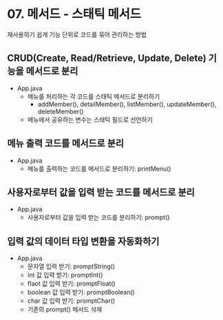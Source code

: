 # 07. 메서드 - 스태틱 메서드

재사용하기 쉽게 기능 단위로 코드를 묶어 관리하는 방법

## CRUD(Create, Read/Retrieve, Update, Delete) 기능을 메서드로 분리

- App.java
  - 메뉴를 처리하는 각 코드를 스태틱 메서드로 분리하기
    - addMember(), detailMember(), listMember(), updateMember(), deleteMember()
  - 메뉴에서 공유하는 변수는 스태틱 필드로 선언하기

## 메뉴 출력 코드를 메서드로 분리

- App.java
  - 메뉴를 출력하는 코드를 메서드로 분리하기: printMenu()

## 사용자로부터 값을 입력 받는 코드를 메서드로 분리

- App.java
  - 사용자로부터 값을 입력 받는 코드를 분리하기: prompt()

## 입력 값의 데이터 타입 변환을 자동화하기

- App.java
  - 문자열 입력 받기: promptString()
  - int 값 입력 받기: promptInt()
  - flaot 값 입력 받기: promptFloat()
  - boolean 값 입력 받기: promptBoolean()
  - char 값 입력 받기: promptChar()
  - 기존의 prompt() 메서드 삭제